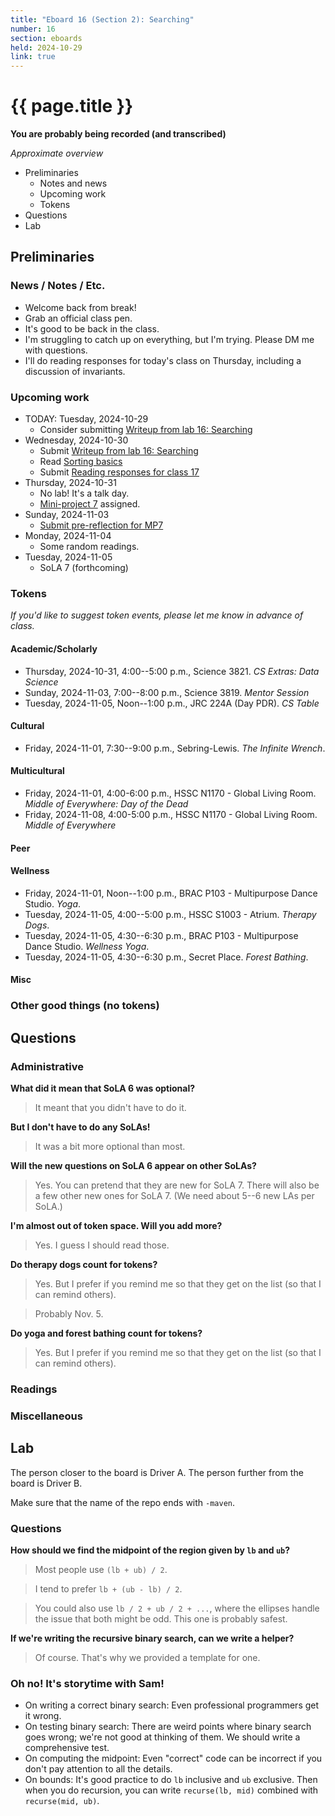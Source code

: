 ```yaml
---
title: "Eboard 16 (Section 2): Searching"
number: 16
section: eboards
held: 2024-10-29
link: true
---
```

# {{ page.title }}

**You are probably being recorded (and transcribed)**  

_Approximate overview_

* Preliminaries
    * Notes and news
    * Upcoming work
    * Tokens
* Questions
* Lab

Preliminaries
-------------

### News / Notes / Etc.

* Welcome back from break!
* Grab an official class pen.
* It's good to be back in the class.
* I'm struggling to catch up on everything, but I'm trying. Please DM me
  with questions.
* I'll do reading responses for today's class on Thursday, including a
  discussion of invariants.

### Upcoming work

* TODAY: Tuesday, 2024-10-29
    * Consider submitting [Writeup from lab 16: Searching](https://www.gradescope.com/courses/818402/assignments/5237052)
* Wednesday, 2024-10-30
   * Submit [Writeup from lab 16: Searching](https://www.gradescope.com/courses/818402/assignments/5237052)
   * Read [Sorting basics](../readings/sorting)
   * Submit [Reading responses for class 17](https://www.gradescope.com/courses/818402/assignments/5237054)
* Thursday, 2024-10-31
    * No lab! It's a talk day.
    * [Mini-project 7](../mps/mp07) assigned.
* Sunday, 2024-11-03
    * [Submit pre-reflection for MP7]()
* Monday, 2024-11-04
    * Some random readings.
* Tuesday, 2024-11-05
    * SoLA 7 (forthcoming)

### Tokens

_If you'd like to suggest token events, please let me know in advance of 
class._

#### Academic/Scholarly

* Thursday, 2024-10-31, 4:00--5:00 p.m., Science 3821.
  _CS Extras: Data Science_
* Sunday, 2024-11-03, 7:00--8:00 p.m., Science 3819.
  _Mentor Session_
* Tuesday, 2024-11-05, Noon--1:00 p.m., JRC 224A (Day PDR).
  _CS Table_

#### Cultural

* Friday, 2024-11-01, 7:30--9:00 p.m., Sebring-Lewis.
  _The Infinite Wrench_.

#### Multicultural

* Friday, 2024-11-01, 4:00-6:00 p.m., HSSC N1170 - Global Living Room.
  _Middle of Everywhere: Day of the Dead_ 
* Friday, 2024-11-08, 4:00-5:00 p.m., HSSC N1170 - Global Living Room.
  _Middle of Everywhere_

#### Peer

#### Wellness

* Friday, 2024-11-01, Noon--1:00 p.m., BRAC P103 - Multipurpose Dance Studio.
  _Yoga_.
* Tuesday, 2024-11-05, 4:00--5:00 p.m., HSSC S1003 - Atrium.
  _Therapy Dogs_.
* Tuesday, 2024-11-05, 4:30--6:30 p.m., BRAC P103 - Multipurpose Dance Studio.
  _Wellness Yoga_.
* Tuesday, 2024-11-05, 4:30--6:30 p.m., Secret Place.
  _Forest Bathing_.

#### Misc

### Other good things (no tokens)

Questions
---------

### Administrative

**What did it mean that SoLA 6 was optional?**

> It meant that you didn't have to do it.

**But I don't have to do any SoLAs!**

> It was a bit more optional than most.

**Will the new questions on SoLA 6 appear on other SoLAs?**

> Yes. You can pretend that they are new for SoLA 7. There will also be
  a few other new ones for SoLA 7. (We need about 5--6 new LAs per SoLA.)

**I'm almost out of token space. Will you add more?**

> Yes. I guess I should read those.

**Do therapy dogs count for tokens?**

> Yes. But I prefer if you remind me so that they get on the list (so that
  I can remind others).

> Probably Nov. 5.

**Do yoga and forest bathing count for tokens?**

> Yes. But I prefer if you remind me so that they get on the list (so that
  I can remind others).

### Readings

### Miscellaneous

Lab
---

The person closer to the board is Driver A. The person further from the board is Driver B.

Make sure that the name of the repo ends with `-maven`.

### Questions

**How should we find the midpoint of the region given by `lb` and `ub`?**

> Most people use `(lb + ub) / 2`.

> I tend to prefer `lb + (ub - lb) / 2`.

> You could also use `lb / 2 + ub / 2 + ...`, where the ellipses handle the
  issue that both might be odd. This one is probably safest.

**If we're writing the recursive binary search, can we write a helper?**

> Of course. That's why we provided a template for one.

### Oh no! It's storytime with Sam!

* On writing a correct binary search: Even professional programmers get
  it wrong.
* On testing binary search: There are weird points where binary search
  goes wrong; we're not good at thinking of them. We should write a
  comprehensive test.
* On computing the midpoint: Even "correct" code can be incorrect if you
  don't pay attention to all the details.
* On bounds: It's good practice to do `lb` inclusive and `ub` exclusive.
  Then when you do recursion, you can write `recurse(lb, mid)` combined
  with `recurse(mid, ub)`.

